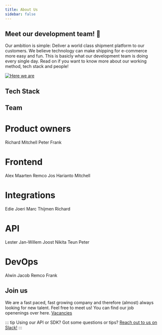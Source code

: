 ```yaml
---
title: About Us
sidebar: false
---
```




## Meet our development team! :tada: 


Our ambition is simple: Deliver a world class shipment platform to our customers. We believe technology can make shipping for e-commerce more easy and fun. This is basicly what our development team is doing every single day. Read on if you want to know more about our working method, tech stack and people!

[![Here we are](https://i.insider.com/53ad81c8eab8eadb134f8cb8?width=400)](https://www.youtube.com/watch?v=Mayz5q9yyNI)


## Tech Stack
<Stack class="lg:grid-cols-5 md:grid-cols-4 grid-cols-3">
  <MPImg src="/techstack/php.svg" alt="php logo" />
  <MPImg src="/techstack/AWS.svg" alt="AWS logo" />
  <MPImg src="/techstack/TS.svg" alt="typescript logo" />
  <MPImg src="/techstack/JS.svg" alt="javascript logo" />
   <MPImg src="/techstack/vue.svg" alt="Vue logo" />
</Stack>




## Team

# Product owners
Richard<TeamMember normal="https://www.myparcel.nl/app/uploads/2019/10/myparcel-development-team-richard-2.jpg" funny="https://www.myparcel.nl/app/uploads/2019/10/myparcel-development-team-richard-1.jpg" />
Mitchell<TeamMember normal="https://www.myparcel.nl/app/uploads/2020/11/mtichell-bokhove-normal.jpg" funny="https://www.myparcel.nl/app/uploads/2020/11/mtichell-bokhove-fun.jpg" />
Peter<TeamMember normal="https://www.myparcel.nl/app/uploads/2019/10/myparcel-development-team-peter-2.jpg" funny="https://www.myparcel.nl/app/uploads/2019/10/myparcel-development-team-peter-1.jpg" />
Frank<TeamMember normal="https://www.myparcel.nl/app/uploads/2019/10/myparcel-development-team-frank-2.jpg" funny="https://www.myparcel.nl/app/uploads/2019/10/myparcel-development-team-frank-1.jpg" />

# Frontend
Alex<TeamMember normal="https://www.myparcel.nl/app/uploads/2019/10/myparcel-development-team-alex-2.jpg" funny="https://www.myparcel.nl/app/uploads/2019/10/myparcel-development-team-alex-1.jpg" />
Maarten<TeamMember normal="https://www.myparcel.nl/app/uploads/maarten-knijnenberg-normal.jpg" funny="https://www.myparcel.nl/app/uploads/maarten-knijnenberg-fun.jpg" />
Remco<TeamMember normal="https://www.myparcel.nl/app/uploads/remco-horters-normal.jpg" funny="https://www.myparcel.nl/app/uploads/remco-horters-fun.jpg" />
Jos<TeamMember normal="https://www.myparcel.nl/app/uploads/2019/10/myparcel-development-team-jos-2.jpg" funny="https://www.myparcel.nl/app/uploads/2019/10/myparcel-development-team-jos-1.jpg" />
Harianto<TeamMember normal="https://upload.wikimedia.org/wikipedia/en/7/77/EricCartman.png" funny="https://upload.wikimedia.org/wikipedia/en/7/77/EricCartman.png" />
Mitchell<TeamMember normal="https://www.myparcel.nl/app/uploads/2020/11/mtichell-bokhove-normal.jpg" funny="https://www.myparcel.nl/app/uploads/2020/11/mtichell-bokhove-fun.jpg" />

# Integrations
Edie<TeamMember normal="https://www.myparcel.nl/app/uploads/2019/10/myparcel-development-team-edie-2.jpg" funny="https://www.myparcel.nl/app/uploads/2019/10/myparcel-development-team-edie-1.jpg" />
Joeri<TeamMember normal="https://www.myparcel.nl/app/uploads/joeri-van-veen-normal.jpg" funny="https://www.myparcel.nl/app/uploads/joeri-van-veen-fun.jpg" />
Marc<TeamMember normal="https://upload.wikimedia.org/wikipedia/en/7/77/EricCartman.png" funny="https://upload.wikimedia.org/wikipedia/en/7/77/EricCartman.png" />
Thijmen<TeamMember normal="https://upload.wikimedia.org/wikipedia/en/7/77/EricCartman.png" funny="https://upload.wikimedia.org/wikipedia/en/7/77/EricCartman.png" />
Richard<TeamMember normal="https://www.myparcel.nl/app/uploads/2019/10/myparcel-development-team-richard-2.jpg" funny="https://www.myparcel.nl/app/uploads/2019/10/myparcel-development-team-richard-1.jpg" />

# API
Lester<TeamMember normal="https://www.myparcel.nl/app/uploads/2019/10/myparcel-development-team-lester-2.jpg" funny="https://www.myparcel.nl/app/uploads/2019/10/myparcel-development-team-lester-1.jpg" />
Jan-Willem<TeamMember normal="https://www.myparcel.nl/app/uploads/2019/10/myparcel-development-team-jan-willem-2.jpg" funny="https://www.myparcel.nl/app/uploads/2019/10/myparcel-development-team-jan-willem-1.jpg" />
Joost<TeamMember normal="https://www.myparcel.nl/app/uploads/2020/11/joost-florijn-normal.jpg" funny="https://www.myparcel.nl/app/uploads/2020/11/joost-florijn-fun.jpg" />
Nikita<TeamMember normal="https://www.myparcel.nl/app/uploads/nikita-verhoeven-normal.jpg" funny="https://www.myparcel.nl/app/uploads/nikita-verhoeven-fun.jpg" />
Teun<TeamMember normal="https://upload.wikimedia.org/wikipedia/en/7/77/EricCartman.png" funny="https://upload.wikimedia.org/wikipedia/en/7/77/EricCartman.png" />
Peter<TeamMember normal="https://www.myparcel.nl/app/uploads/2019/10/myparcel-development-team-peter-2.jpg" funny="https://www.myparcel.nl/app/uploads/2019/10/myparcel-development-team-peter-1.jpg" />
# DevOps
Alwin<TeamMember normal="https://www.myparcel.nl/app/uploads/2019/10/myparcel-development-team-alwin-2.jpg" funny="https://www.myparcel.nl/app/uploads/2019/10/myparcel-development-team-alwin-1.jpg" />
Jacob<TeamMember normal="https://www.myparcel.nl/app/uploads/2019/10/myparcel-development-team-jacob-2.jpg" funny="https://www.myparcel.nl/app/uploads/2019/10/myparcel-development-team-jacob-1.jpg" />
Remco<TeamMember normal="https://upload.wikimedia.org/wikipedia/en/7/77/EricCartman.png" funny="https://upload.wikimedia.org/wikipedia/en/7/77/EricCartman.png" />
Frank<TeamMember normal="https://www.myparcel.nl/app/uploads/2019/10/myparcel-development-team-frank-2.jpg" funny="https://www.myparcel.nl/app/uploads/2019/10/myparcel-development-team-frank-1.jpg" />

## Join us
We are a fast paced, fast growing company and therefore (almost) always looking for new talent. Feel free to meet us! You can find our job openenings over here. [Vacancies](https://www.myparcel.nl/vacature/development/)



::: tip
Using our API or SDK? Got some questions or tips? [Reach out to us on Slack!](https://join.slack.com/t/myparcel-dev/shared_invite/enQtNDkyNTg3NzA1MjM4LWQ5MWE5MTQ3MDg4YjU5NzdjYjk0OTY1ZDJiYjU5YzJjNzk3Yzk3NGY0OWFkZDU4MDYwZDEyZDlhZTgzOWM1MjI)
:::
